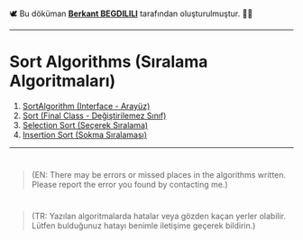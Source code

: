 🕊 Bu döküman [**Berkant BEGDILILI**](https://t.me/berkantbegdilili "Telegram: @berkantbegdilili") tarafından oluşturulmuştur. ✌🏼
________________________________
# Sort Algorithms (Sıralama Algoritmaları)

 1. [SortAlgorithm (Interface - Arayüz)](https://github.com/berkantbegdilili/JavaAlgoritmalari/blob/master/sorts/SortAlgorithm.java "by BB")
 2. [Sort (Final Class - Değiştirilemez Sınıf)](https://github.com/berkantbegdilili/JavaAlgoritmalari/blob/master/sorts/Sort.java "by BB")
 3. [Selection Sort (Seçerek Sıralama)](https://github.com/berkantbegdilili/JavaAlgoritmalari/blob/master/sorts/SelectionSort.java "by BB")
 4. [Insertion Sort (Sokma Sıralaması)](https://github.com/berkantbegdilili/JavaAlgoritmalari/blob/master/sorts/InsertionSort.java "by BB")
 
________________________________
#
> (EN: There may be errors or missed places in the algorithms written. Please report the error you found by contacting me.)
#
> (TR: Yazılan algoritmalarda hatalar veya gözden kaçan yerler olabilir. Lütfen bulduğunuz hatayı benimle iletişime geçerek bildirin.)





